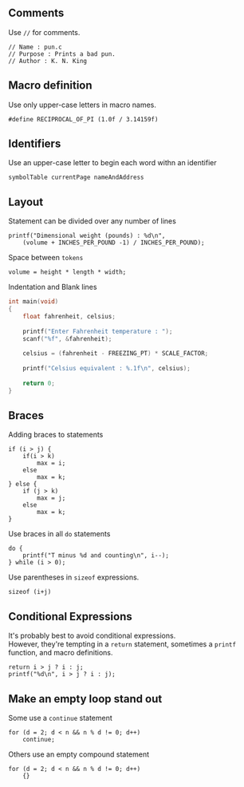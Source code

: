 ## Comments
Use ```//``` for comments.
```
// Name : pun.c
// Purpose : Prints a bad pun.
// Author : K. N. King
```

## Macro definition
Use only upper-case letters in macro names.
```
#define RECIPROCAL_OF_PI (1.0f / 3.14159f)
```

## Identifiers
Use an upper-case letter to begin each word withn an identifier
```
symbolTable currentPage nameAndAddress
```

## Layout
Statement can be divided over any number of lines
```
printf("Dimensional weight (pounds) : %d\n",
    (volume + INCHES_PER_POUND -1) / INCHES_PER_POUND);
```

Space between ```tokens```
```
volume = height * length * width;
```

Indentation and Blank lines
```C
int main(void)
{
    float fahrenheit, celsius;
    
    printf("Enter Fahrenheit temperature : ");
    scanf("%f", &fahrenheit);
    
    celsius = (fahrenheit - FREEZING_PT) * SCALE_FACTOR;
    
    printf("Celsius equivalent : %.1f\n", celsius);
    
    return 0;
}
```

## Braces
Adding braces to statements
```
if (i > j) {
    if(i > k)
        max = i;
    else
        max = k;
} else {
    if (j > k)
        max = j;
    else
        max = k;
}
```

Use braces in all ```do``` statements
```
do {
    printf("T minus %d and counting\n", i--);
} while (i > 0);
```

Use parentheses in ```sizeof``` expressions.
```
sizeof (i+j)
```

## Conditional Expressions
It's probably best to avoid conditional expressions.   
However, they're tempting in a ```return``` statement, sometimes a ```printf``` function, and macro definitions. 
```
return i > j ? i : j;
printf("%d\n", i > j ? i : j);
```

## Make an empty loop stand out
Some use a ```continue``` statement
```
for (d = 2; d < n && n % d != 0; d++)
    continue;
```

Others use an empty compound statement
```
for (d = 2; d < n && n % d != 0; d++)
    {}
```
